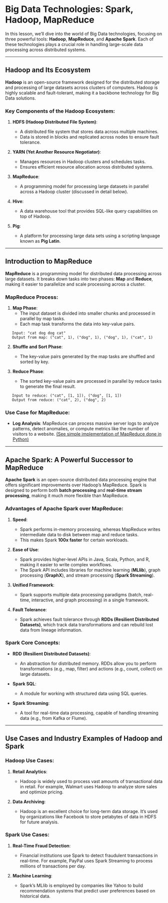 
# Big Data Technologies: Spark, Hadoop, MapReduce

In this lesson, we’ll dive into the world of Big Data technologies, focusing on three powerful tools: **Hadoop**, **MapReduce**, and **Apache Spark**. Each of these technologies plays a crucial role in handling large-scale data processing across distributed systems.

---

## Hadoop and Its Ecosystem

**Hadoop** is an open-source framework designed for the distributed storage and processing of large datasets across clusters of computers. Hadoop is highly scalable and fault-tolerant, making it a backbone technology for Big Data solutions.

### Key Components of the Hadoop Ecosystem:
1. **HDFS (Hadoop Distributed File System)**:
   - A distributed file system that stores data across multiple machines.
   - Data is stored in blocks and replicated across nodes to ensure fault tolerance.
   
2. **YARN (Yet Another Resource Negotiator)**:
   - Manages resources in Hadoop clusters and schedules tasks.
   - Ensures efficient resource allocation across distributed systems.
   
3. **MapReduce**:
   - A programming model for processing large datasets in parallel across a Hadoop cluster (discussed in detail below).
   
4. **Hive**:
   - A data warehouse tool that provides SQL-like query capabilities on top of Hadoop.
   
5. **Pig**:
   - A platform for processing large data sets using a scripting language known as **Pig Latin**.

---

## Introduction to MapReduce

**MapReduce** is a programming model for distributed data processing across large datasets. It breaks down tasks into two phases: **Map** and **Reduce**, making it easier to parallelize and scale processing across a cluster.

### MapReduce Process:
1. **Map Phase**:
   - The input dataset is divided into smaller chunks and processed in parallel by map tasks.
   - Each map task transforms the data into key-value pairs.
   
```   Example: 
   Input: "cat dog dog cat"
   Output from map: ("cat", 1), ("dog", 1), ("dog", 1), ("cat", 1)
   ```
   
2. **Shuffle and Sort Phase**:
   - The key-value pairs generated by the map tasks are shuffled and sorted by key.
   
3. **Reduce Phase**:
   - The sorted key-value pairs are processed in parallel by reduce tasks to generate the final result.
   
```   Example:
   Input to reduce: ("cat", [1, 1]), ("dog", [1, 1])
   Output from reduce: ("cat", 2), ("dog", 2)
   ```

### Use Case for MapReduce:
- **Log Analysis**: MapReduce can process massive server logs to analyze patterns, detect anomalies, or compute metrics like the number of visitors to a website.
[(See simple implementation of MapReduce done in Python)](https://github.com/Naviden/MapReduceExample/blob/main/Mapreduce%20Example.ipynb)
---

## Apache Spark: A Powerful Successor to MapReduce

**Apache Spark** is an open-source distributed data processing engine that offers significant improvements over Hadoop’s MapReduce. Spark is designed to perform both **batch processing** and **real-time stream processing**, making it much more flexible than MapReduce.

### Advantages of Apache Spark over MapReduce:
1. **Speed**:
   - Spark performs in-memory processing, whereas MapReduce writes intermediate data to disk between map and reduce tasks.
   - This makes Spark **100x faster** for certain workloads.
   
2. **Ease of Use**:
   - Spark provides higher-level APIs in Java, Scala, Python, and R, making it easier to write complex workflows.
   - The Spark API includes libraries for machine learning (**MLlib**), graph processing (**GraphX**), and stream processing (**Spark Streaming**).
   
3. **Unified Framework**:
   - Spark supports multiple data processing paradigms (batch, real-time, interactive, and graph processing) in a single framework.
   
4. **Fault Tolerance**:
   - Spark achieves fault tolerance through **RDDs (Resilient Distributed Datasets)**, which track data transformations and can rebuild lost data from lineage information.

### Spark Core Concepts:
- **RDD (Resilient Distributed Datasets)**:
  - An abstraction for distributed memory. RDDs allow you to perform transformations (e.g., map, filter) and actions (e.g., count, collect) on large datasets.
  
- **Spark SQL**:
  - A module for working with structured data using SQL queries.
  
- **Spark Streaming**:
  - A tool for real-time data processing, capable of handling streaming data (e.g., from Kafka or Flume).

---

## Use Cases and Industry Examples of Hadoop and Spark

### Hadoop Use Cases:
1. **Retail Analytics**:
   - Hadoop is widely used to process vast amounts of transactional data in retail. For example, Walmart uses Hadoop to analyze store sales and optimize pricing.
   
2. **Data Archiving**:
   - Hadoop is an excellent choice for long-term data storage. It’s used by organizations like Facebook to store petabytes of data in HDFS for future analysis.

### Spark Use Cases:
1. **Real-Time Fraud Detection**:
   - Financial institutions use Spark to detect fraudulent transactions in real-time. For example, PayPal uses Spark Streaming to process millions of transactions per day.
   
2. **Machine Learning**:
   - Spark’s MLlib is employed by companies like Yahoo to build recommendation systems that predict user preferences based on historical data.

